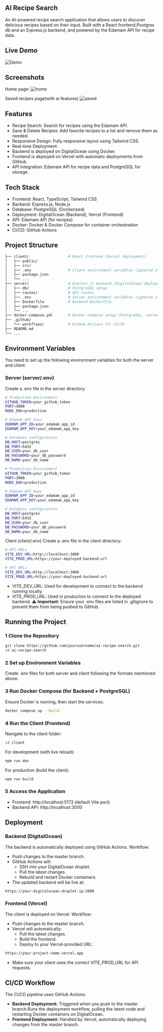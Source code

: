 
##  AI Recipe Search 
An AI-powered recipe search application that allows users to discover delicious recipes based on their input. Built with a React frontend,Postgres db and an Express.js backend, and powered by the Edamam API for recipe data. 

##  Live Demo 

![Demo](https://ai-recipe-search.vercel.app/)

##  Screenshots

Home page:
![home](https://github.com/user-attachments/assets/f06ef2ee-a71d-438f-bfac-cd2e3b069926)

Saved recipes page(with ai features)
![saved](https://github.com/user-attachments/assets/a0527557-145b-4cf6-8d7c-4f03efb2b2bb)


##  Features
-  Recipe Search: Search for recipes using the Edamam API.
-  Save & Delete Recipes: Add favorite recipes to a list and remove them as needed.
-  Responsive Design: Fully responsive layout using Tailwind CSS.
-  Real-time Deployment:
  - Backend is deployed on DigitalOcean using Docker.
  - Frontend is deployed on Vercel with automatic deployments from GitHub.
-  API Integration: Edamam API for recipe data and PostgreSQL for storage.
##  Tech Stack
- Frontend: React, TypeScript, Tailwind CSS
- Backend: Express.js, Node.js
- Database: PostgreSQL (Dockerized)
- Deployment: DigitalOcean (Backend), Vercel (Frontend)
- API: Edamam API (for recipes)
- Docker: Docker & Docker Compose for container orchestration
- CI/CD: GitHub Actions
##  Project Structure
```bash
├── client/                  # React frontend (Vercel deployment)
│   ├── public/
│   ├── src/
│   ├── .env                 # Client environment variables (ignored in .gitignore)
│   ├── package.json
│   └── ...
├── server/                  # Express.js backend (DigitalOcean deployment)
│   ├── db/                  # PostgreSQL setup
│   ├── routes/              # API routes
│   ├── .env                 # Server environment variables (ignored in .gitignore)
│   ├── Dockerfile           # Backend Dockerfile
│   ├── package.json
│   └── ...
├── docker-compose.yml       # Docker Compose setup (PostgreSQL, server)
├── .github/
│   └── workflows/           # GitHub Actions for CI/CD
├── README.md
└── ...
```
##  Environment Variables
You need to set up the following environment variables for both the server and client:

###  Server (server/.env)
Create a .env file in the server directory:
```bash
# Production Environment
GITHUB_TOKEN=your_github_token
PORT=3000
NODE_ENV=production

# Edamam API keys
EDAMAM_APP_ID=your_edamam_app_id
EDAMAM_APP_KEY=your_edamam_app_key

# Database configuration
DB_HOST=postgres
DB_PORT=5432
DB_USER=your_db_user
DB_PASSWORD=your_db_password
DB_NAME=your_db_name

# Production Environment
GITHUB_TOKEN=your_github_token
PORT=3000
NODE_ENV=production

# Edamam API keys
EDAMAM_APP_ID=your_edamam_app_id
EDAMAM_APP_KEY=your_edamam_app_key

# Database configuration
DB_HOST=postgres
DB_PORT=5432
DB_USER=your_db_user
DB_PASSWORD=your_db_password
DB_NAME=your_db_name
```
 Client (client/.env)
Create a .env file in the client directory:
```bash
# API URLs
VITE_DEV_URL=http://localhost:3000
VITE_PROD_URL=https://your-deployed-backend-url

# API URLs
VITE_DEV_URL=http://localhost:3000
VITE_PROD_URL=https://your-deployed-backend-url
```
- VITE_DEV_URL: Used for development to connect to the backend running locally.
- VITE_PROD_URL: Used in production to connect to the deployed backend.
⚠️ **Important**: Ensure your .env files are listed in .gitignore to prevent them from being pushed to GitHub.

##  Running the Project
### 1 Clone the Repository
```bash
git clone https://github.com/yourusername/ai-recipe-search.git
cd ai-recipe-search
```
### 2 Set up Environment Variables
Create .env files for both server and client following the formats mentioned above.

### 3 Run Docker Compose (for Backend + PostgreSQL)
Ensure Docker is running, then start the services:
```bash
docker compose up --build
```
### 4 Run the Client (Frontend)
Navigate to the client folder:

```bash
cd client
```
For development (with live reload):
```bash
npm run dev
```
For production (build the client):
```bash
npm run build
```
### 5 Access the Application
- Frontend: http://localhost:5173 (default Vite port)
- Backend API: http://localhost:3000
##  Deployment
###  Backend (DigitalOcean)
The backend is automatically deployed using GitHub Actions.
Workflow:
- Push changes to the master branch.
- GitHub Actions will:
    - SSH into your DigitalOcean droplet.
    - Pull the latest changes.
    - Rebuild and restart Docker containers.
- The updated backend will be live at:
```bash
https://your-digitalocean-droplet-ip:3000
```
###  Frontend (Vercel)
The client is deployed on Vercel.
Workflow:

- Push changes to the master branch.
- Vercel will automatically:
    - Pull the latest changes.
    - Build the frontend.
    - Deploy to your Vercel-provided URL:
```bash
https://your-project-name.vercel.app
```
- Make sure your client uses the correct VITE_PROD_URL for API requests.
##  CI/CD Workflow
The CI/CD pipeline uses GitHub Actions:

- **Backend Deployment:**
  Triggered when you push to the master branch.Runs the deployment workflow, pulling the latest code and restarting Docker containers on DigitalOcean.
- **Frontend Deployment:**
  Handled by Vercel, automatically deploying changes from the master branch.



 

